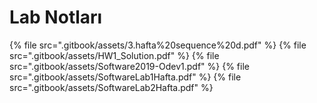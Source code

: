 # Lab Notları

<!--Index-->

{% file src=".gitbook/assets/3.hafta%20sequence%20d.pdf" %}
{% file src=".gitbook/assets/HW1_Solution.pdf" %}
{% file src=".gitbook/assets/Software2019-Odev1.pdf" %}
{% file src=".gitbook/assets/SoftwareLab1Hafta.pdf" %}
{% file src=".gitbook/assets/SoftwareLab2Hafta.pdf" %}

<!--Index-->
